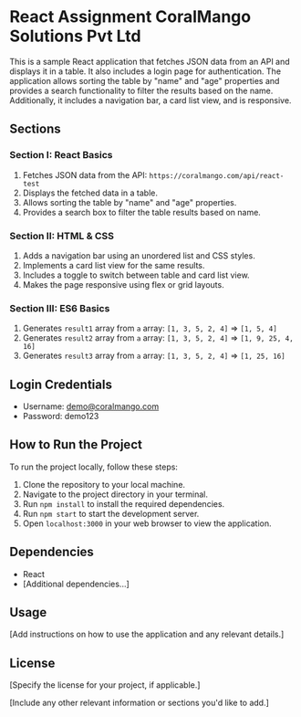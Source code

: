 # React Assignment CoralMango Solutions Pvt Ltd


This is a sample React application that fetches JSON data from an API and displays it in a table. It also includes a login page for authentication. The application allows sorting the table by "name" and "age" properties and provides a search functionality to filter the results based on the name. Additionally, it includes a navigation bar, a card list view, and is responsive.

## Sections

### Section I: React Basics

1. Fetches JSON data from the API: `https://coralmango.com/api/react-test`
2. Displays the fetched data in a table.
3. Allows sorting the table by "name" and "age" properties.
4. Provides a search box to filter the table results based on name.

### Section II: HTML & CSS

1. Adds a navigation bar using an unordered list and CSS styles.
2. Implements a card list view for the same results.
3. Includes a toggle to switch between table and card list view.
4. Makes the page responsive using flex or grid layouts.

### Section III: ES6 Basics

1. Generates `result1` array from `a` array: `[1, 3, 5, 2, 4]` => `[1, 5, 4]`
2. Generates `result2` array from `a` array: `[1, 3, 5, 2, 4]` => `[1, 9, 25, 4, 16]`
3. Generates `result3` array from `a` array: `[1, 3, 5, 2, 4]` => `[1, 25, 16]`

## Login Credentials

- Username: demo@coralmango.com
- Password: demo123

## How to Run the Project

To run the project locally, follow these steps:

1. Clone the repository to your local machine.
2. Navigate to the project directory in your terminal.
3. Run `npm install` to install the required dependencies.
4. Run `npm start` to start the development server.
5. Open `localhost:3000` in your web browser to view the application.

## Dependencies

- React
- [Additional dependencies...]

## Usage

[Add instructions on how to use the application and any relevant details.]

## License

[Specify the license for your project, if applicable.]

[Include any other relevant information or sections you'd like to add.]

